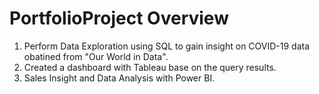 # PortfolioProject Overview

1. Perform Data Exploration using SQL to gain insight on COVID-19 data obatined from "Our World in Data".
2. Created a dashboard with Tableau base on the query results.
3. Sales Insight and Data Analysis with Power BI.

